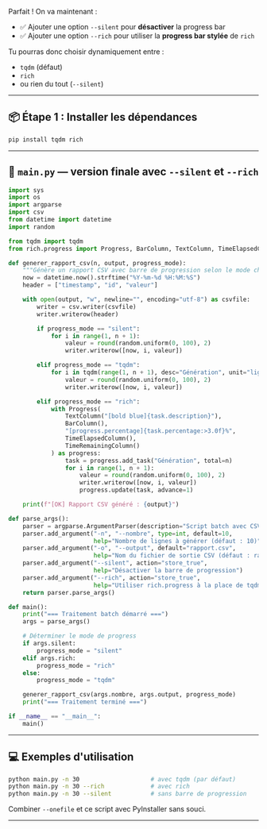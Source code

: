 Parfait ! On va maintenant :

- ✅ Ajouter une option `--silent` pour **désactiver** la progress bar
- ✅ Ajouter une option `--rich` pour utiliser la **progress bar stylée** de `rich`

Tu pourras donc choisir dynamiquement entre :
- `tqdm` (défaut)
- `rich`
- ou rien du tout (`--silent`)

---

## 📦 Étape 1 : Installer les dépendances

```bash
pip install tqdm rich
```

---

## 🐍 `main.py` — version finale avec `--silent` et `--rich`

```python
import sys
import os
import argparse
import csv
from datetime import datetime
import random

from tqdm import tqdm
from rich.progress import Progress, BarColumn, TextColumn, TimeElapsedColumn, TimeRemainingColumn

def generer_rapport_csv(n, output, progress_mode):
    """Génère un rapport CSV avec barre de progression selon le mode choisi."""
    now = datetime.now().strftime("%Y-%m-%d %H:%M:%S")
    header = ["timestamp", "id", "valeur"]

    with open(output, "w", newline="", encoding="utf-8") as csvfile:
        writer = csv.writer(csvfile)
        writer.writerow(header)

        if progress_mode == "silent":
            for i in range(1, n + 1):
                valeur = round(random.uniform(0, 100), 2)
                writer.writerow([now, i, valeur])

        elif progress_mode == "tqdm":
            for i in tqdm(range(1, n + 1), desc="Génération", unit="ligne"):
                valeur = round(random.uniform(0, 100), 2)
                writer.writerow([now, i, valeur])

        elif progress_mode == "rich":
            with Progress(
                TextColumn("[bold blue]{task.description}"),
                BarColumn(),
                "[progress.percentage]{task.percentage:>3.0f}%",
                TimeElapsedColumn(),
                TimeRemainingColumn()
            ) as progress:
                task = progress.add_task("Génération", total=n)
                for i in range(1, n + 1):
                    valeur = round(random.uniform(0, 100), 2)
                    writer.writerow([now, i, valeur])
                    progress.update(task, advance=1)

    print(f"[OK] Rapport CSV généré : {output}")

def parse_args():
    parser = argparse.ArgumentParser(description="Script batch avec CSV, tqdm et rich progress bar")
    parser.add_argument("-n", "--nombre", type=int, default=10,
                        help="Nombre de lignes à générer (défaut : 10)")
    parser.add_argument("-o", "--output", default="rapport.csv",
                        help="Nom du fichier de sortie CSV (défaut : rapport.csv)")
    parser.add_argument("--silent", action="store_true",
                        help="Désactiver la barre de progression")
    parser.add_argument("--rich", action="store_true",
                        help="Utiliser rich.progress à la place de tqdm")
    return parser.parse_args()

def main():
    print("=== Traitement batch démarré ===")
    args = parse_args()

    # Déterminer le mode de progress
    if args.silent:
        progress_mode = "silent"
    elif args.rich:
        progress_mode = "rich"
    else:
        progress_mode = "tqdm"

    generer_rapport_csv(args.nombre, args.output, progress_mode)
    print("=== Traitement terminé ===")

if __name__ == "__main__":
    main()
```

---

## 💻 Exemples d'utilisation

```bash
python main.py -n 30                    # avec tqdm (par défaut)
python main.py -n 30 --rich             # avec rich
python main.py -n 30 --silent           # sans barre de progression
```

Combiner `--onefile` et ce script avec PyInstaller sans souci.

---
